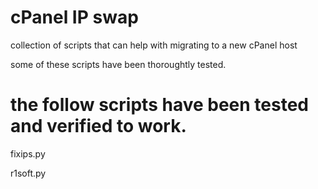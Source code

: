 # cPanel IP swap
collection of scripts that can help with migrating to a new cPanel host

  some of these scripts have been thoroughtly tested. 

# the follow scripts have been tested and verified to work.
  fixips.py
  
  r1soft.py
